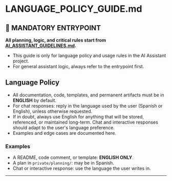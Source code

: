 # LANGUAGE_POLICY_GUIDE.md


## 🚦 MANDATORY ENTRYPOINT
**All planning, logic, and critical rules start from [AI_ASSISTANT_GUIDELINES.md](../ai_assistant_guides/AI_ASSISTANT_GUIDELINES.md).**

- This guide is only for language policy and usage rules in the AI Assistant project.
- For general assistant logic, always refer to the entrypoint first.



## Language Policy

- All documentation, code, templates, and permanent artifacts must be in **ENGLISH** by default.
- For chat responses: reply in the language used by the user (Spanish or English), unless otherwise requested.
- If in doubt, always use English for anything that will be stored, referenced, or maintained long-term. Chat and interactive responses should adapt to the user's language preference.
- Examples and edge cases are documented here.


### Examples
- A README, code comment, or template: **ENGLISH ONLY**.
- A plan in `private/planning/`: may be in Spanish.
- Chat or interactive response: use the language the user writes in.

---
